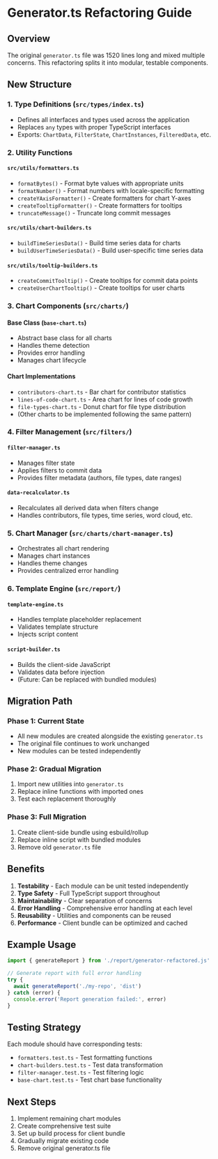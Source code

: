 # Generator.ts Refactoring Guide

## Overview

The original `generator.ts` file was 1520 lines long and mixed multiple concerns. This refactoring splits it into modular, testable components.

## New Structure

### 1. Type Definitions (`src/types/index.ts`)
- Defines all interfaces and types used across the application
- Replaces `any` types with proper TypeScript interfaces
- Exports: `ChartData`, `FilterState`, `ChartInstances`, `FilteredData`, etc.

### 2. Utility Functions

#### `src/utils/formatters.ts`
- `formatBytes()` - Format byte values with appropriate units
- `formatNumber()` - Format numbers with locale-specific formatting
- `createYAxisFormatter()` - Create formatters for chart Y-axes
- `createTooltipFormatter()` - Create formatters for tooltips
- `truncateMessage()` - Truncate long commit messages

#### `src/utils/chart-builders.ts`
- `buildTimeSeriesData()` - Build time series data for charts
- `buildUserTimeSeriesData()` - Build user-specific time series data

#### `src/utils/tooltip-builders.ts`
- `createCommitTooltip()` - Create tooltips for commit data points
- `createUserChartTooltip()` - Create tooltips for user charts

### 3. Chart Components (`src/charts/`)

#### Base Class (`base-chart.ts`)
- Abstract base class for all charts
- Handles theme detection
- Provides error handling
- Manages chart lifecycle

#### Chart Implementations
- `contributors-chart.ts` - Bar chart for contributor statistics
- `lines-of-code-chart.ts` - Area chart for lines of code growth
- `file-types-chart.ts` - Donut chart for file type distribution
- (Other charts to be implemented following the same pattern)

### 4. Filter Management (`src/filters/`)

#### `filter-manager.ts`
- Manages filter state
- Applies filters to commit data
- Provides filter metadata (authors, file types, date ranges)

#### `data-recalculator.ts`
- Recalculates all derived data when filters change
- Handles contributors, file types, time series, word cloud, etc.

### 5. Chart Manager (`src/charts/chart-manager.ts`)
- Orchestrates all chart rendering
- Manages chart instances
- Handles theme changes
- Provides centralized error handling

### 6. Template Engine (`src/report/`)

#### `template-engine.ts`
- Handles template placeholder replacement
- Validates template structure
- Injects script content

#### `script-builder.ts`
- Builds the client-side JavaScript
- Validates data before injection
- (Future: Can be replaced with bundled modules)

## Migration Path

### Phase 1: Current State
- All new modules are created alongside the existing `generator.ts`
- The original file continues to work unchanged
- New modules can be tested independently

### Phase 2: Gradual Migration
1. Import new utilities into `generator.ts`
2. Replace inline functions with imported ones
3. Test each replacement thoroughly

### Phase 3: Full Migration
1. Create client-side bundle using esbuild/rollup
2. Replace inline script with bundled modules
3. Remove old `generator.ts` file

## Benefits

1. **Testability** - Each module can be unit tested independently
2. **Type Safety** - Full TypeScript support throughout
3. **Maintainability** - Clear separation of concerns
4. **Error Handling** - Comprehensive error handling at each level
5. **Reusability** - Utilities and components can be reused
6. **Performance** - Client bundle can be optimized and cached

## Example Usage

```typescript
import { generateReport } from './report/generator-refactored.js'

// Generate report with full error handling
try {
  await generateReport('./my-repo', 'dist')
} catch (error) {
  console.error('Report generation failed:', error)
}
```

## Testing Strategy

Each module should have corresponding tests:
- `formatters.test.ts` - Test formatting functions
- `chart-builders.test.ts` - Test data transformation
- `filter-manager.test.ts` - Test filtering logic
- `base-chart.test.ts` - Test chart base functionality

## Next Steps

1. Implement remaining chart modules
2. Create comprehensive test suite
3. Set up build process for client bundle
4. Gradually migrate existing code
5. Remove original generator.ts file